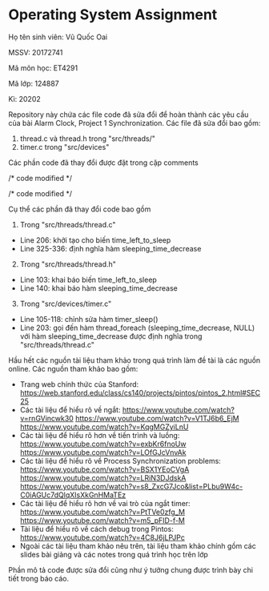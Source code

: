# Operating System Assignment

Họ tên sinh viên: Vũ Quốc Oai

MSSV: 20172741

Mã môn học: ET4291

Mã lớp: 124887

Kì: 20202


Repository này chứa các file code đã sửa đổi để hoàn thành các yêu cầu của bài Alarm Clock, Project 1 Synchronization. Các file đã sửa đổi bao gồm:
1. thread.c và thread.h trong "src/threads/"
2. timer.c trong "src/devices"

Các phần code đã thay đổi được đặt trong cặp comments

/* code modified */

/* code modified */

Cụ thể các phần đã thay đổi code bao gồm
1. Trong "src/threads/thread.c"
- Line 206: khởi tạo cho biến time_left_to_sleep
- Line 325-336: định nghĩa hàm sleeping_time_decrease

2. Trong "src/threads/thread.h"
- Line 103: khai báo biến time_left_to_sleep
- Line 140: khai báo hàm sleeping_time_decrease

3. Trong "src/devices/timer.c"
- Line 105-118: chỉnh sửa hàm timer_sleep()
- Line 203: gọi đến hàm thread_foreach (sleeping_time_decrease, NULL) với hàm sleeping_time_decrease được định nghĩa trong "src/threads/thread.c"


Hầu hết các nguồn tài liệu tham khảo trong quá trình làm đề tài là các nguồn online. Các nguồn tham khảo bao gồm:
- Trang web chính thức của Stanford: https://web.stanford.edu/class/cs140/projects/pintos/pintos_2.html#SEC25
- Các tài liệu để hiểu rõ về ngắt: https://www.youtube.com/watch?v=rnGVincwk30
                                   https://www.youtube.com/watch?v=V1TJ6b6_EjM
                                   https://www.youtube.com/watch?v=KqgMGZyiLnU
- Các tài liệu để hiểu rõ hơn về tiến trình và luồng: https://www.youtube.com/watch?v=exbKr6fnoUw
                                                  https://www.youtube.com/watch?v=LOfGJcVnvAk
- Các tài liệu để hiểu rõ về Process Synchronization problems: https://www.youtube.com/watch?v=BSX1YEoCVgA
                                                               https://www.youtube.com/watch?v=LRiN3DJdskA
                                                               https://www.youtube.com/watch?v=s8_ZxcG7Jco&list=PLbu9W4c-C0iAGUc7dQlqXIsXkGnHMaTEz
- Các tài liệu để hiểu rõ hơn về vai trò của ngắt timer: https://www.youtube.com/watch?v=PtTVe0zfg_M
                                                         https://www.youtube.com/watch?v=m5_pFID-f-M
- Tài liệu để hiểu rõ về cách debug trong Pintos: https://www.youtube.com/watch?v=4C8J6jLPJPc
- Ngoài các tài liệu tham khảo nêu trên, tài liệu tham khảo chính gồm các slides bài giảng và các notes trong quá trình học trên lớp
                                                         

Phần mô tả code được sửa đổi cũng như ý tưởng chung được trình bày chi tiết trong báo cáo. 
